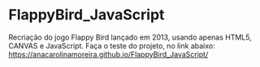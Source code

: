 # FlappyBird_JavaScript
Recriação do jogo Flappy Bird lançado em 2013, usando apenas HTML5, CANVAS e JavaScript.
Faça o teste do projeto, no link abaixo:
https://anacarolinamoreira.github.io/FlappyBird_JavaScript/
